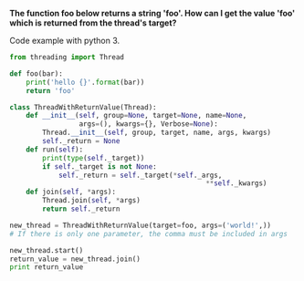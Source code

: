 **The function foo below returns a string 'foo'. How can I get the value 'foo' which is returned from the thread's target?**

Code example with python 3.

```python
from threading import Thread

def foo(bar):
    print('hello {}'.format(bar))
    return 'foo'

class ThreadWithReturnValue(Thread):
    def __init__(self, group=None, target=None, name=None,
                 args=(), kwargs={}, Verbose=None):
        Thread.__init__(self, group, target, name, args, kwargs)
        self._return = None
    def run(self):
        print(type(self._target))
        if self._target is not None:
            self._return = self._target(*self._args,
                                                **self._kwargs)
    def join(self, *args):
        Thread.join(self, *args)
        return self._return

new_thread = ThreadWithReturnValue(target=foo, args=('world!',))
# If there is only one parameter, the comma must be included in args

new_thread.start()
return_value = new_thread.join()
print return_value
```